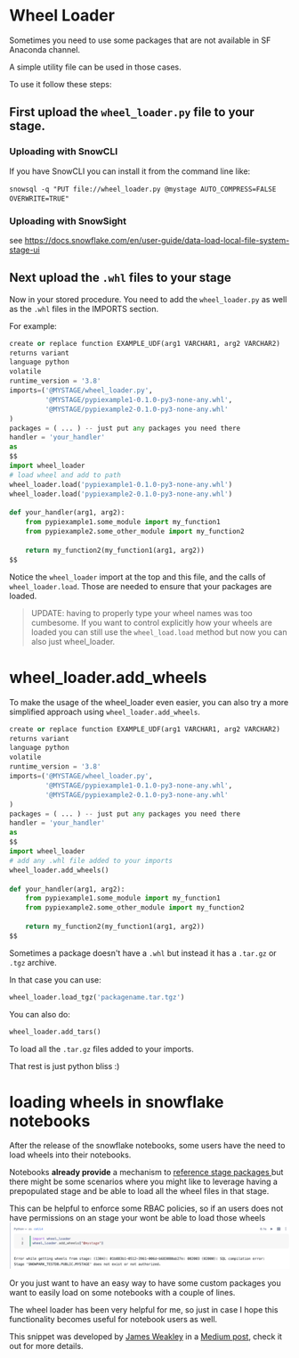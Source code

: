 # Wheel Loader

Sometimes you need to use some packages that are not available in SF Anaconda channel.

A simple utility file can be used in those cases.

To use it follow these steps:

## First upload the `wheel_loader.py` file to your stage.

### Uploading with SnowCLI

If you have SnowCLI you can install it from the command line like:

`snowsql -q "PUT file://wheel_loader.py @mystage AUTO_COMPRESS=FALSE OVERWRITE=TRUE"`

### Uploading with SnowSight

see https://docs.snowflake.com/en/user-guide/data-load-local-file-system-stage-ui

## Next upload the `.whl` files to your stage

Now in your stored procedure. You need to add the `wheel_loader.py` as well as the `.whl` files in the IMPORTS section.

For example:

```python
create or replace function EXAMPLE_UDF(arg1 VARCHAR1, arg2 VARCHAR2)
returns variant
language python
volatile
runtime_version = '3.8'
imports=('@MYSTAGE/wheel_loader.py',
         '@MYSTAGE/pypiexample1-0.1.0-py3-none-any.whl',
         '@MYSTAGE/pypiexample2-0.1.0-py3-none-any.whl'
)
packages = ( ... ) -- just put any packages you need there
handler = 'your_handler'
as
$$
import wheel_loader
# load wheel and add to path 
wheel_loader.load('pypiexample1-0.1.0-py3-none-any.whl')
wheel_loader.load('pypiexample2-0.1.0-py3-none-any.whl')

def your_handler(arg1, arg2):
    from pypiexample1.some_module import my_function1
    from pypiexample2.some_other_module import my_function2
  
    return my_function2(my_function1(arg1, arg2))
$$
```

Notice the `wheel_loader` import at the top and this file, and the calls of `wheel_loader.load`. Those are needed to ensure that your packages are loaded.

> UPDATE: having to properly type your wheel names was too cumbesome. If you want to control explicitly how your wheels are loaded you can still use the `wheel_load.load` method but now you can also just wheel_loader.

# wheel_loader.add_wheels

To make the usage of the wheel_loader even easier, you can also try a more simplified approach using `wheel_loader.add_wheels`.

```python
create or replace function EXAMPLE_UDF(arg1 VARCHAR1, arg2 VARCHAR2)
returns variant
language python
volatile
runtime_version = '3.8'
imports=('@MYSTAGE/wheel_loader.py',
         '@MYSTAGE/pypiexample1-0.1.0-py3-none-any.whl',
         '@MYSTAGE/pypiexample2-0.1.0-py3-none-any.whl'
)
packages = ( ... ) -- just put any packages you need there
handler = 'your_handler'
as
$$
import wheel_loader
# add any .whl file added to your imports 
wheel_loader.add_wheels()

def your_handler(arg1, arg2):
    from pypiexample1.some_module import my_function1
    from pypiexample2.some_other_module import my_function2
  
    return my_function2(my_function1(arg1, arg2))
$$
```

Sometimes a package doesn't have a `.whl` but instead it has a `.tar.gz` or `.tgz` archive.

In that case you can use:

```python
wheel_loader.load_tgz('packagename.tar.tgz')
```

You can also do:

```python
wheel_loader.add_tars()
```

To load all the `.tar.gz` files added to your imports.

That rest is just python bliss :)

# loading wheels in snowflake notebooks

After the release of the snowflake notebooks, some users have the need to load wheels into their notebooks. 

Notebooks **already provide** a mechanism to [reference stage packages ](https://docs.snowflake.com/en/user-guide/ui-snowsight/notebooks-import-packages#import-packages-from-a-snowflake-stage)but there might be some scenarios where you might like to leverage having a prepopulated stage and be able to load all the wheel files in that stage.

This can be helpful to enforce some RBAC policies, so if an users does not have  permissions on an stage your wont be able to load those wheels
![error](./wheels_error1.png)

Or you just want to have an easy way to have some custom packages you want to easily load on some notebooks with a couple of lines.

The wheel loader has been very helpful for me, so just in case I hope this functionality becomes useful for notebook users as well.

This snippet was developed by [James Weakley](https://medium.com/@jamesweakley) in a [Medium post](https://medium.com/snowflake/running-pip-packages-in-snowflake-d43581a67439), check it out for more details.
